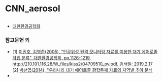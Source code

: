 # CNN_aerosol
## 

###
- [대한환경공학회](http://www.kosenv.or.kr/)  
  
### 참고문헌 외
- [1] [이권호, 김영준(2005), "인공위성 원격 모니터링 자료를 이용한 대기 에어로졸 타입 분류", 대한환경공학회, pp.1126-1219, http://210.101.116.28/W_files/kiss2/04709510_pv.pdf, 검색일: 2019.2.17](http://210.101.116.28/W_files/kiss2/04709510_pv.pdf)   
  [2] [박선엽(2014), "우리나라 대기 에어로졸 광학두께 자료의 지역별 추이 분석](http://www.kaopg.or.kr/contents/common/popup/download.html?bbs_cls_cd=002002003&cid=15071014062518&file_nm=08%B9%DA%BC%B1%BF%B1(523~532)ok.pdf&con_flg=Y&home_id=)
-  
